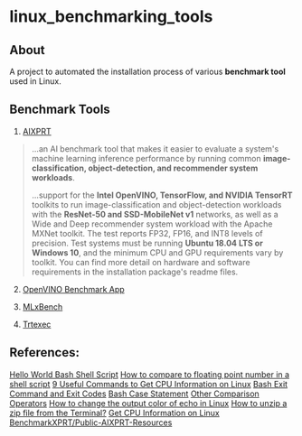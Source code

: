# linux_benchmarking_tools

## About
A project to automated the installation process of various **benchmark tool** used in Linux.

## Benchmark Tools
1. [AIXPRT](https://www.principledtechnologies.com/benchmarkxprt/aixprt/index.php)

> ...an AI benchmark tool that makes it easier to evaluate a system's machine learning inference performance by running common **image-classification, object-detection, and recommender system workloads**.
> 
> ...support for the **Intel OpenVINO, TensorFlow, and NVIDIA TensorRT** toolkits to run image-classification and object-detection workloads with the **ResNet-50 and SSD-MobileNet v1** networks, as well as a Wide and Deep recommender system workload with the Apache MXNet toolkit. The test reports FP32, FP16, and INT8 levels of precision. Test systems must be running **Ubuntu 18.04 LTS or Windows 10**, and the minimum CPU and GPU requirements vary by toolkit. You can find more detail on hardware and software requirements in the installation package's readme files.

2. [OpenVINO Benchmark App](https://docs.openvinotoolkit.org/2018_R5/_samples_benchmark_app_README.html)

3. [MLxBench](https://mlbench.github.io/)

4. [Trtexec](https://github.com/NVIDIA/TensorRT/tree/master/samples/opensource/trtexec)

## References: 
[Hello World Bash Shell Script](https://www.cyberciti.biz/faq/hello-world-bash-shell-script/)
[How to compare to floating point number in a shell script](https://unix.stackexchange.com/questions/24721/how-to-compare-to-floating-point-number-in-a-shell-script)
[9 Useful Commands to Get CPU Information on Linux](https://www.tecmint.com/check-linux-cpu-information/)
[Bash Exit Command and Exit Codes](https://linuxize.com/post/bash-exit/)
[Bash Case Statement](https://linuxize.com/post/bash-case-statement/)
[Other Comparison Operators](https://tldp.org/LDP/abs/html/comparison-ops.html)
[How to change the output color of echo in Linux](https://stackoverflow.com/questions/5947742/how-to-change-the-output-color-of-echo-in-linux_benchmarking_tools)
[How to unzip a zip file from the Terminal?](https://askubuntu.com/questions/86849/how-to-unzip-a-zip-file-from-the-terminal)
[Get CPU Information on Linux](https://linuxize.com/post/get-cpu-information-on-linux/)
[BenchmarkXPRT/Public-AIXPRT-Resources](https://github.com/BenchmarkXPRT/Public-AIXPRT-Resources/blob/master/Installation%20readmes/AIXPRT%20OpenVINO%20Ubuntu%20Readme.md)
